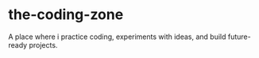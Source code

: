 # the-coding-zone
A place where i practice coding, experiments with ideas, and build future-ready projects.

